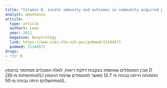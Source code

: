 ```yaml
---
title: "Vitamin D, innate immunity and outcomes in community acquired pneumonia"
analyst: amantonio
article:
  type: article
  authors: Leow
  year: 2011
  magazine: Respirology
  link: https://www.ncbi.nlm.nih.gov/pubmed/21244571
  pubmed: 21244571
drugs:
- ויטמין D
---
```


מבין המטופלים שאושפזו בעקבות דלקת ריאות, לאלה הסובלים ממחסור בויטמין D (פחות מ-30nmol/L) התמותה הייתה גבוהה פי 12.7 מאשר למטופלים שרמת הויטמין שלהם היתה גבוהה מ-50nmol/L.
